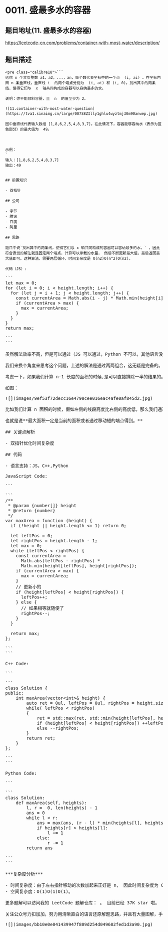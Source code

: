 # 0011. 盛最多水的容器

## 题目地址(11. 盛最多水的容器)

<https://leetcode-cn.com/problems/container-with-most-water/description/>

## 题目描述

```
<pre class="calibre18">```
给你 n 个非负整数 a1，a2，...，an，每个数代表坐标中的一个点  (i, ai) 。在坐标内画 n 条垂直线，垂直线 i  的两个端点分别为  (i, ai) 和 (i, 0)。找出其中的两条线，使得它们与  x  轴共同构成的容器可以容纳最多的水。

说明：你不能倾斜容器，且  n  的值至少为 2。

![11.container-with-most-water-question](https://tva1.sinaimg.cn/large/007S8ZIlly1ghlu4wyztmj30m90anwep.jpg)

图中垂直线代表输入数组 [1,8,6,2,5,4,8,3,7]。在此情况下，容器能够容纳水（表示为蓝色部分）的最大值为  49。



示例：
`
输入：[1,8,6,2,5,4,8,3,7]
输出：49

```
```

## 前置知识

- 双指针

## 公司

- 字节
- 腾讯
- 百度
- 阿里

## 思路

题目中说`找出其中的两条线，使得它们与 x 轴共同构成的容器可以容纳最多的水。` ，因此符合直觉的解法就是固定两个端点，计算可以承载的水量， 然后不断更新最大值，最后返回最大值即可。这种算法，需要两层循环，时间复杂度是 O(n2)O(n^2)O(n2)。

代码（JS）:

```
<pre class="calibre18">```
<span class="hljs-keyword">let</span> max = <span class="hljs-params">0</span>;
<span class="hljs-keyword">for</span> (<span class="hljs-keyword">let</span> i = <span class="hljs-params">0</span>; i < height.length; i++) {
  <span class="hljs-keyword">for</span> (<span class="hljs-keyword">let</span> j = i + <span class="hljs-params">1</span>; j < height.length; j++) {
    <span class="hljs-keyword">const</span> currentArea = <span class="hljs-params">Math</span>.abs(i - j) * <span class="hljs-params">Math</span>.min(height[i], height[j]);
    <span class="hljs-keyword">if</span> (currentArea > max) {
      max = currentArea;
    }
  }
}
<span class="hljs-keyword">return</span> max;

```
```

虽然解法效率不高，但是可以通过（JS 可以通过，Python 不可以，其他语言没有尝试）。那么有没有更优的解法呢？

我们来换个角度来思考这个问题，上述的解法是通过两两组合，这无疑是完备的。我们换个角度思考，是否可以先计算长度为 n 的面积，然后计算长度为 n-1 的面积，... 计算长度为 1 的面积。 这样去不断更新最大值呢？很显然这种解法也是完备的，但是似乎时间复杂度还是 O(n2)O(n ^ 2)O(n2), 不要着急。

考虑一下，如果我们计算 n-1 长度的面积的时候,是可以直接排除一半的结果的。

如图：

![](images/9ef53f72decc16e4790cee016eac4afe0af845d2.jpg)

比如我们计算 n 面积的时候，假如左侧的线段高度比右侧的高度低，那么我们通过左移右指针来将长度缩短为 n-1 的做法是没有意义的， 因为`新的形成的面积变成了(n-1) * heightOfLeft 这个面积一定比刚才的长度为 n 的面积 （n * heightOfLeft） 小`。

也就是说**最大面积一定是当前的面积或者通过移动短的端点得到。**

## 关键点解析

- 双指针优化时间复杂度

## 代码

- 语言支持：JS，C++,Python

JavaScript Code:

```
<pre class="calibre18">```
<span class="hljs-title">/**
 * @param {number[]} height
 * @return {number}
 */</span>
<span class="hljs-keyword">var</span> maxArea = <span class="hljs-function"><span class="hljs-keyword">function</span> (<span class="hljs-params">height</span>) </span>{
  <span class="hljs-keyword">if</span> (!height || height.length <= <span class="hljs-params">1</span>) <span class="hljs-keyword">return</span> <span class="hljs-params">0</span>;

  <span class="hljs-keyword">let</span> leftPos = <span class="hljs-params">0</span>;
  <span class="hljs-keyword">let</span> rightPos = height.length - <span class="hljs-params">1</span>;
  <span class="hljs-keyword">let</span> max = <span class="hljs-params">0</span>;
  <span class="hljs-keyword">while</span> (leftPos < rightPos) {
    <span class="hljs-keyword">const</span> currentArea =
      <span class="hljs-params">Math</span>.abs(leftPos - rightPos) *
      <span class="hljs-params">Math</span>.min(height[leftPos], height[rightPos]);
    <span class="hljs-keyword">if</span> (currentArea > max) {
      max = currentArea;
    }
    <span class="hljs-title">// 更新小的</span>
    <span class="hljs-keyword">if</span> (height[leftPos] < height[rightPos]) {
      leftPos++;
    } <span class="hljs-keyword">else</span> {
      <span class="hljs-title">// 如果相等就随便了</span>
      rightPos--;
    }
  }

  <span class="hljs-keyword">return</span> max;
};

```
```

C++ Code:

```
<pre class="calibre18">```
<span class="hljs-keyword">class</span> Solution {
<span class="hljs-keyword">public</span>:
    <span class="hljs-function"><span class="hljs-keyword">int</span> <span class="hljs-title">maxArea</span><span class="hljs-params">(<span class="hljs-params">vector</span><<span class="hljs-keyword">int</span>>& height)</span> </span>{
        <span class="hljs-keyword">auto</span> ret = <span class="hljs-params">0u</span>l, leftPos = <span class="hljs-params">0u</span>l, rightPos = height.size() - <span class="hljs-params">1</span>;
        <span class="hljs-keyword">while</span>( leftPos < rightPos)
        {
            ret = <span class="hljs-params">std</span>::max(ret, <span class="hljs-params">std</span>::min(height[leftPos], height[rightPos]) * (rightPos - leftPos));
            <span class="hljs-keyword">if</span> (height[leftPos] < height[rightPos]) ++leftPos;
            <span class="hljs-keyword">else</span> --rightPos;
        }
        <span class="hljs-keyword">return</span> ret;
    }
};

```
```

Python Code:

```
<pre class="calibre18">```
<span class="hljs-class"><span class="hljs-keyword">class</span> <span class="hljs-title">Solution</span>:</span>
    <span class="hljs-function"><span class="hljs-keyword">def</span> <span class="hljs-title">maxArea</span><span class="hljs-params">(self, heights)</span>:</span>
        l, r =  <span class="hljs-params">0</span>, len(heights) - <span class="hljs-params">1</span>
        ans = <span class="hljs-params">0</span>
        <span class="hljs-keyword">while</span> l < r:
            ans = max(ans, (r - l) * min(heights[l], heights[r]))
            <span class="hljs-keyword">if</span> heights[r] > heights[l]:
                l += <span class="hljs-params">1</span>
            <span class="hljs-keyword">else</span>:
                r -= <span class="hljs-params">1</span>
        <span class="hljs-keyword">return</span> ans

```
```

***复杂度分析***

- 时间复杂度：由于左右指针移动的次数加起来正好是 n， 因此时间复杂度为 O(N)O(N)O(N)。
- 空间复杂度：O(1)O(1)O(1)。

更多题解可以访问我的 LeetCode 题解仓库：<https://github.com/azl397985856/leetcode> 。 目前已经 37K star 啦。

关注公众号力扣加加，努力用清晰直白的语言还原解题思路，并且有大量图解，手把手教你识别套路，高效刷题。

![](images/bb10e0e041439947f809d254d049602fed1d3a90.jpg)